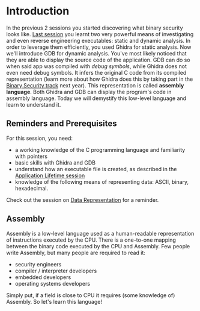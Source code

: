 # Introduction

In the previous 2 sessions you started discovering what binary security looks like.
[Last session](../../Binary%20Analysis/) you learnt two very powerful means of investigating and even reverse engineering executables: static and dynamic analysis.
In order to leverage them efficiently, you used Ghidra for static analysis.
Now we'll introduce GDB for dynamic analysis.
You've most likely noticed that they are able to display the source code of the application.
GDB can do so when said app was compiled with _debug symbols_, while Ghidra does not even need debug symbols.
It infers the original C code from its compiled representation (learn more about how Ghidra does this by taking part in the [Binary Security track](https://security-summer-school.github.io/binary/static-analysis/#ida-and-ghidra) next year).
This representation is called **assembly language**.
Both Ghidra and GDB can display the program's code in assembly language.
Today we will demystify this low-level language and learn to understand it.

## Reminders and Prerequisites

For this session, you need:

- a working knowledge of the C programming language and familiarity with pointers
- basic skills with Ghidra and GDB
- understand how an executable file is created, as described in the [Application Lifetime session](../../Application%20Lifetime)
- knowledge of the following means of representing data: ASCII, binary, hexadecimal.

Check out the session on [Data Representation](../../../Data/Data%20Representation/) for a reminder.

## Assembly

Assembly is a low-level language used as a human-readable representation of instructions executed by the CPU.
There is a one-to-one mapping between the binary code executed by the CPU and Assembly.
Few people write Assembly, but many people are required to read it:

- security engineers
- compiler / interpreter developers
- embedded developers
- operating systems developers

Simply put, if a field is close to CPU it requires (some knowledge of) Assembly.
So let's learn this language!
